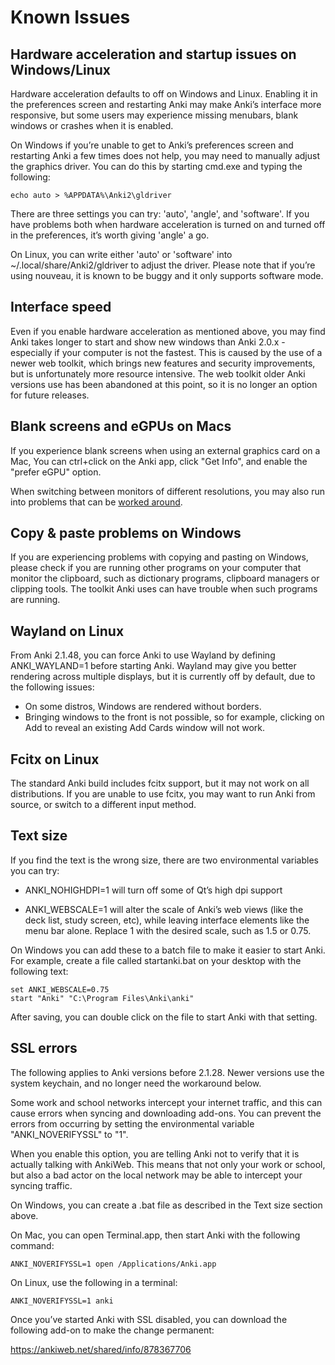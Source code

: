 # Known Issues

<!-- toc -->

## Hardware acceleration and startup issues on Windows/Linux

Hardware acceleration defaults to off on Windows and Linux. Enabling it
in the preferences screen and restarting Anki may make Anki’s interface
more responsive, but some users may experience missing menubars, blank
windows or crashes when it is enabled.

On Windows if you’re unable to get to Anki’s preferences screen and
restarting Anki a few times does not help, you may need to manually
adjust the graphics driver. You can do this by starting cmd.exe and
typing the following:

    echo auto > %APPDATA%\Anki2\gldriver

There are three settings you can try: 'auto', 'angle', and 'software'.
If you have problems both when hardware acceleration is turned on and
turned off in the preferences, it’s worth giving 'angle' a go.

On Linux, you can write either 'auto' or 'software' into
~/.local/share/Anki2/gldriver to adjust the driver. Please note that if
you’re using nouveau, it is known to be buggy and it only supports
software mode.

## Interface speed

Even if you enable hardware acceleration as mentioned above, you may find Anki
takes longer to start and show new windows than Anki 2.0.x - especially if your
computer is not the fastest. This is caused by the use of a newer web toolkit,
which brings new features and security improvements, but is unfortunately more
resource intensive. The web toolkit older Anki versions use has been abandoned
at this point, so it is no longer an option for future releases.

## Blank screens and eGPUs on Macs

If you experience blank screens when using an external graphics card on a Mac,
You can ctrl+click on the Anki app, click "Get Info", and enable the "prefer
eGPU" option.

When switching between monitors of different resolutions, you may
also run into problems that can be [worked around](https://forums.ankiweb.net/t/mac-known-issues-wording-suggestion/7331).

## Copy & paste problems on Windows

If you are experiencing problems with copying and pasting on Windows,
please check if you are running other programs on your computer that
monitor the clipboard, such as dictionary programs, clipboard managers
or clipping tools. The toolkit Anki uses can have trouble when such
programs are running.

## Wayland on Linux

From Anki 2.1.48, you can force Anki to use Wayland by defining ANKI_WAYLAND=1
before starting Anki. Wayland may give you better rendering across multiple
displays, but it is currently off by default, due to the following issues:

- On some distros, Windows are rendered without borders.
- Bringing windows to the front is not possible, so for example, clicking on Add
to reveal an existing Add Cards window will not work.

## Fcitx on Linux

The standard Anki build includes fcitx support, but it may not work on
all distributions. If you are unable to use fcitx, you may want to run
Anki from source, or switch to a different input method.

## Text size

If you find the text is the wrong size, there are two environmental
variables you can try:

- ANKI_NOHIGHDPI=1 will turn off some of Qt’s high dpi support

- ANKI_WEBSCALE=1 will alter the scale of Anki’s web views (like the
  deck list, study screen, etc), while leaving interface elements like
  the menu bar alone. Replace 1 with the desired scale, such as 1.5 or
  0.75.

On Windows you can add these to a batch file to make it easier to start
Anki. For example, create a file called startanki.bat on your desktop
with the following text:

    set ANKI_WEBSCALE=0.75
    start "Anki" "C:\Program Files\Anki\anki"

After saving, you can double click on the file to start Anki with that
setting.

## SSL errors

The following applies to Anki versions before 2.1.28. Newer versions
use the system keychain, and no longer need the workaround below.

Some work and school networks intercept your internet traffic, and this
can cause errors when syncing and downloading add-ons. You can prevent
the errors from occurring by setting the environmental variable
"ANKI_NOVERIFYSSL" to "1".

When you enable this option, you are telling Anki not to verify that it
is actually talking with AnkiWeb. This means that not only your work or
school, but also a bad actor on the local network may be able to
intercept your syncing traffic.

On Windows, you can create a .bat file as described in the Text size
section above.

On Mac, you can open Terminal.app, then start Anki with the following
command:

    ANKI_NOVERIFYSSL=1 open /Applications/Anki.app

On Linux, use the following in a terminal:

    ANKI_NOVERIFYSSL=1 anki

Once you’ve started Anki with SSL disabled, you can download the
following add-on to make the change permanent:

<https://ankiweb.net/shared/info/878367706>
